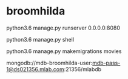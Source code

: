 # broomhilda

python3.6 manage.py runserver 0.0.0.0:8080

python3.6 manage.py shell

python3.6 manage.py makemigrations movies

mongodb://mdb-broomhilda-user:mdb-pass-1@ds021356.mlab.com:21356/mlabdb